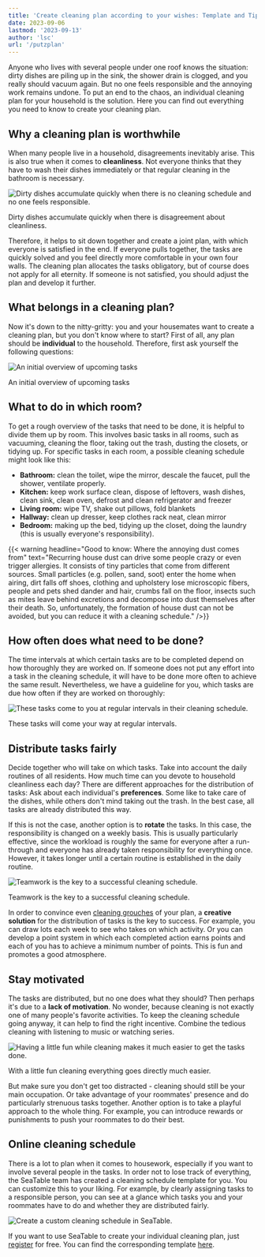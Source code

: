 ```yaml
---
title: 'Create cleaning plan according to your wishes: Template and Tips'
date: 2023-09-06
lastmod: '2023-09-13'
author: 'lsc'
url: '/putzplan'
---
```


Anyone who lives with several people under one roof knows the situation: dirty dishes are piling up in the sink, the shower drain is clogged, and you really should vacuum again. But no one feels responsible and the annoying work remains undone. To put an end to the chaos, an individual cleaning plan for your household is the solution. Here you can find out everything you need to know to create your cleaning plan.

## Why a cleaning plan is worthwhile

When many people live in a household, disagreements inevitably arise. This is also true when it comes to **cleanliness**. Not everyone thinks that they have to wash their dishes immediately or that regular cleaning in the bathroom is necessary.

![Dirty dishes accumulate quickly when there is no cleaning schedule and no one feels responsible.](images/nathan-dumlao-m0ucB-06v7k-unsplash-1-e1693817126757-711x533.jpg)

Dirty dishes accumulate quickly when there is disagreement about cleanliness.

Therefore, it helps to sit down together and create a joint plan, with which everyone is satisfied in the end. If everyone pulls together, the tasks are quickly solved and you feel directly more comfortable in your own four walls. The cleaning plan allocates the tasks obligatory, but of course does not apply for all eternity. If someone is not satisfied, you should adjust the plan and develop it further.

## What belongs in a cleaning plan?

Now it's down to the nitty-gritty: you and your housemates want to create a cleaning plan, but you don't know where to start? First of all, any plan should be **individual** to the household. Therefore, first ask yourself the following questions:

![An initial overview of upcoming tasks](images/Putzplan-1-711x711.png)

An initial overview of upcoming tasks

## What to do in which room?

To get a rough overview of the tasks that need to be done, it is helpful to divide them up by room. This involves basic tasks in all rooms, such as vacuuming, cleaning the floor, taking out the trash, dusting the closets, or tidying up. For specific tasks in each room, a possible cleaning schedule might look like this:

- **Bathroom:** clean the toilet, wipe the mirror, descale the faucet, pull the shower, ventilate properly.
- **Kitchen:** keep work surface clean, dispose of leftovers, wash dishes, clean sink, clean oven, defrost and clean refrigerator and freezer
- **Living room:** wipe TV, shake out pillows, fold blankets
- **Hallway:** clean up dresser, keep clothes rack neat, clean mirror
- **Bedroom:** making up the bed, tidying up the closet, doing the laundry (this is usually everyone's responsibility).

{{< warning headline="Good to know: Where the annoying dust comes from" text="Recurring house dust can drive some people crazy or even trigger allergies. It consists of tiny particles that come from different sources. Small particles (e.g. pollen, sand, soot) enter the home when airing, dirt falls off shoes, clothing and upholstery lose microscopic fibers, people and pets shed dander and hair, crumbs fall on the floor, insects such as mites leave behind excretions and decompose into dust themselves after their death. So, unfortunately, the formation of house dust can not be avoided, but you can reduce it with a cleaning schedule." />}}

## How often does what need to be done?

The time intervals at which certain tasks are to be completed depend on how thoroughly they are worked on. If someone does not put any effort into a task in the cleaning schedule, it will have to be done more often to achieve the same result. Nevertheless, we have a guideline for you, which tasks are due how often if they are worked on thoroughly:

![These tasks come to you at regular intervals in their cleaning schedule.](images/Haeufigkeit-der-Taetigkeiten-fuer-den-Putzplan-711x711.png)

These tasks will come your way at regular intervals.

## Distribute tasks fairly

Decide together who will take on which tasks. Take into account the daily routines of all residents. How much time can you devote to household cleanliness each day? There are different approaches for the distribution of tasks: Ask about each individual's **preferences**. Some like to take care of the dishes, while others don't mind taking out the trash. In the best case, all tasks are already distributed this way.

If this is not the case, another option is to **rotate** the tasks. In this case, the responsibility is changed on a weekly basis. This is usually particularly effective, since the workload is roughly the same for everyone after a run-through and everyone has already taken responsibility for everything once. However, it takes longer until a certain routine is established in the daily routine.

![Teamwork is the key to a successful cleaning schedule.](images/pexels-pavel-danilyuk-8763139-1-scaled-e1693817422843-711x498.jpg)

Teamwork is the key to a successful cleaning schedule.

In order to convince even [cleaning grouches](https://www.stuttgarter-zeitung.de/inhalt.putztipps-fuer-faule-mhsd.c745ba0a-445a-4ced-962a-27efccd135af.html) of your plan, a **creative solution** for the distribution of tasks is the key to success. For example, you can draw lots each week to see who takes on which activity. Or you can develop a point system in which each completed action earns points and each of you has to achieve a minimum number of points. This is fun and promotes a good atmosphere.

## Stay motivated

The tasks are distributed, but no one does what they should? Then perhaps it's due to a **lack of motivation**. No wonder, because cleaning is not exactly one of many people's favorite activities. To keep the cleaning schedule going anyway, it can help to find the right incentive. Combine the tedious cleaning with listening to music or watching series.

![Having a little fun while cleaning makes it much easier to get the tasks done.](images/pexels-rdne-stock-project-5591970-1-711x474.jpg)

With a little fun cleaning everything goes directly much easier.

But make sure you don't get too distracted - cleaning should still be your main occupation. Or take advantage of your roommates' presence and do particularly strenuous tasks together. Another option is to take a playful approach to the whole thing. For example, you can introduce rewards or punishments to push your roommates to do their best.

## Online cleaning schedule

There is a lot to plan when it comes to housework, especially if you want to involve several people in the tasks. In order not to lose track of everything, the SeaTable team has created a cleaning schedule template for you. You can customize this to your liking. For example, by clearly assigning tasks to a responsible person, you can see at a glance which tasks you and your roommates have to do and whether they are distributed fairly.

![Create a custom cleaning schedule in SeaTable.](images/Putzplan.png)

If you want to use SeaTable to create your individual cleaning plan, just [register](https://seatable.io/en/registrierung/) for free. You can find the corresponding template [here](https://seatable.io/en/vorlage/a5nogkchqiifwjettvs4ha/).
